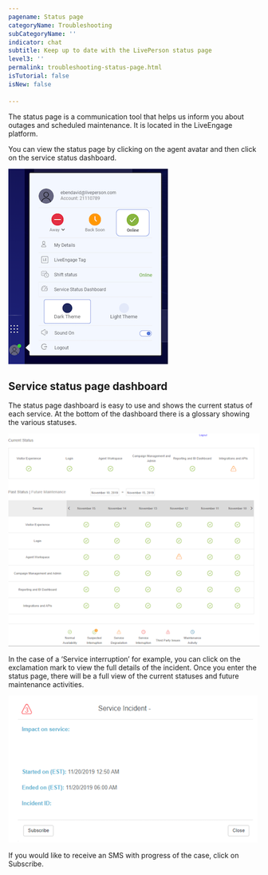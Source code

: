 ```yaml
---
pagename: Status page
categoryName: Troubleshooting
subCategoryName: ''
indicator: chat
subtitle: Keep up to date with the LivePerson status page
level3: ''
permalink: troubleshooting-status-page.html
isTutorial: false
isNew: false

---
```


The status page is a communication tool that helps us inform you about outages and scheduled maintenance. It is located in the LiveEngage platform.

You can view the status page by clicking on the agent avatar and then click on the service status dashboard.

![](img/Service_status_page_contact_support.png)

## Service status page dashboard

The status page dashboard is easy to use and shows the current status of each service. At the bottom of the dashboard there is a glossary showing the various statuses. 

![](img/service_status_dashboard.png)

In the case of a ‘Service interruption’ for example, you can click on the exclamation mark to view the full details of the incident.
Once you enter the status page, there will be a full view of the current statuses and future maintenance activities.

![](img/service_incident.png)

If you would like to receive an SMS with progress of the case, click on Subscribe.
